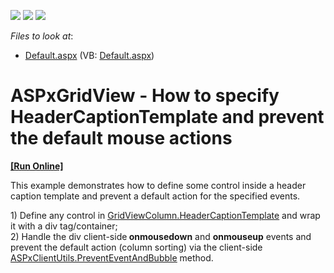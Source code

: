 <!-- default badges list -->
![](https://img.shields.io/endpoint?url=https://codecentral.devexpress.com/api/v1/VersionRange/128535892/13.1.4%2B)
[![](https://img.shields.io/badge/Open_in_DevExpress_Support_Center-FF7200?style=flat-square&logo=DevExpress&logoColor=white)](https://supportcenter.devexpress.com/ticket/details/E3937)
[![](https://img.shields.io/badge/📖_How_to_use_DevExpress_Examples-e9f6fc?style=flat-square)](https://docs.devexpress.com/GeneralInformation/403183)
<!-- default badges end -->
<!-- default file list -->
*Files to look at*:

* [Default.aspx](./CS/WebSite/Default.aspx) (VB: [Default.aspx](./VB/WebSite/Default.aspx))
<!-- default file list end -->
# ASPxGridView - How to specify HeaderCaptionTemplate and prevent the default mouse actions
<!-- run online -->
**[[Run Online]](https://codecentral.devexpress.com/e3937/)**
<!-- run online end -->


<p>This example demonstrates how to define some control inside a header caption template and prevent a default action for the specified events.<br />
</p><p>1) Define any control in <a href="http://documentation.devexpress.com/#AspNet/DevExpressWebASPxGridViewGridViewColumn_HeaderCaptionTemplatetopic"><u>GridViewColumn.HeaderCaptionTemplate</u></a> and wrap it with a div tag/container;<br />
2) Handle the div client-side<strong> onmousedown</strong> and <strong>onmouseup</strong> events and prevent the default action (column sorting) via the client-side <a href="http://documentation.devexpress.com/#AspNet/DevExpressWebASPxClassesScriptsASPxClientUtils_PreventEventAndBubbletopic"><u>ASPxClientUtils.PreventEventAndBubble</u></a> method.</p>

<br/>


